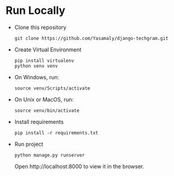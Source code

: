 # Run Locally

- Clone this repository
  ```
  git clone https://github.com/Yasamaly/django-techgram.git
  ```
  
- Create Virtual Environment
  ```
  pip install virtualenv
  python venv venv
  ```

- On Windows, run:
  ```
  source venv/Scripts/activate
  ```

- On Unix or MacOS, run:
  ```
  source venv/bin/activate
  ```

- Install requirements
  ```
  pip install -r requirements.txt
  ```
  
- Run project
  ```
  python manage.py runserver
  ```
  Open http://localhost:8000 to view it in the browser.
